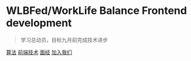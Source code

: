 # WLBFed/WorkLife Balance Frontend development

> 学习总动员，目标九月前完成技术进步

[算法](algorithm/index)
[前端技术](frontend/index)
[面经](interview/index)
[加入我们](joinus/index)
